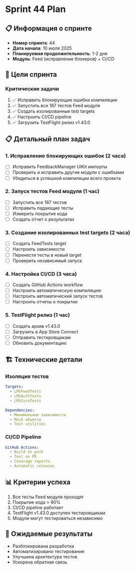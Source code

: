 # Sprint 44 Plan

## 📋 Информация о спринте
- **Номер спринта**: 44
- **Дата начала**: 10 июля 2025
- **Планируемая продолжительность**: 1-2 дня
- **Модуль**: Feed (исправление блокеров) + CI/CD

## 🎯 Цели спринта

### Критические задачи
1. ✅ Исправить блокирующие ошибки компиляции
2. ✅ Запустить все 187 тестов Feed модуля
3. ✅ Создать изолированные test targets
4. ✅ Настроить CI/CD pipeline
5. ✅ Загрузить TestFlight релиз v1.43.0

## 📋 Детальный план задач

### 1. Исправление блокирующих ошибок (2 часа)
- [ ] Исправить FeedbackManager UIKit импорты
- [ ] Проверить и исправить другие модули с ошибками
- [ ] Убедиться в успешной компиляции всего проекта

### 2. Запуск тестов Feed модуля (1 час)
- [ ] Запустить все 187 тестов
- [ ] Исправить падающие тесты
- [ ] Измерить покрытие кода
- [ ] Создать отчет о результатах

### 3. Создание изолированных test targets (2 часа)
- [ ] Создать FeedTests target
- [ ] Настроить зависимости
- [ ] Перенести тесты в новый target
- [ ] Проверить независимый запуск

### 4. Настройка CI/CD (3 часа)
- [ ] Создать GitHub Actions workflow
- [ ] Настроить автоматическую компиляцию
- [ ] Настроить автоматический запуск тестов
- [ ] Настроить отчеты о покрытии

### 5. TestFlight релиз (1 час)
- [ ] Создать архив v1.43.0
- [ ] Загрузить в App Store Connect
- [ ] Отправить тестировщикам
- [ ] Обновить документацию

## 🏗️ Технические детали

### Изоляция тестов
```yaml
Targets:
  - LMSFeedTests
  - LMSAuthTests
  - LMSCoreTests
  
Dependencies:
  - Минимальные зависимости
  - Mock объекты
  - Test utilities
```

### CI/CD Pipeline
```yaml
GitHub Actions:
  - Build on push
  - Test on PR
  - Coverage reports
  - Automatic releases
```

## 📊 Критерии успеха
1. Все тесты Feed модуля проходят
2. Покрытие кода > 90%
3. CI/CD pipeline работает
4. TestFlight v1.43.0 доступен тестировщикам
5. Модули могут тестироваться независимо

## 🚀 Ожидаемые результаты
- Разблокирована разработка
- Автоматизировано тестирование
- Улучшена архитектура тестов
- Ускорена обратная связь 
